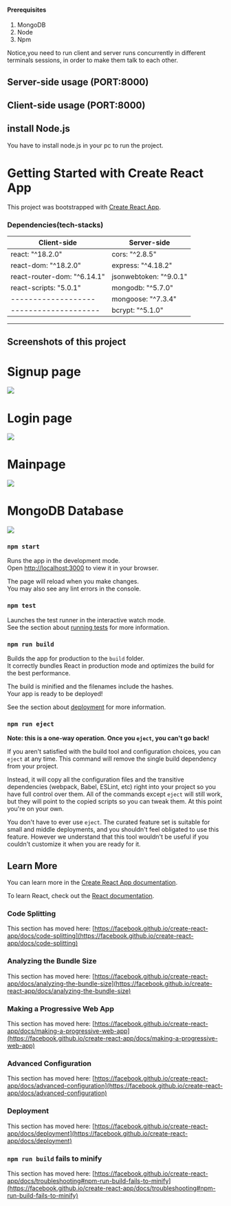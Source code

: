 #### Prerequisites
<ol>
<li>MongoDB</li>
<li>Node</li>
<li>Npm</li>
</ol>

<p>Notice,you need to run client and server runs concurrently in different terminals sessions, in order to make them talk to each other.</p>

## Server-side usage (PORT:8000)

## Client-side usage (PORT:8000)

## install Node.js 
You have to install node.js in your pc to run the project.

# Getting Started with Create React App

This project was bootstrapped with [Create React App](https://github.com/facebook/create-react-app).

 ### Dependencies(tech-stacks)
 Client-side | Server-side
 --- | ---
 react: "^18.2.0" | cors: "^2.8.5"
 react-dom: "^18.2.0" | express: "^4.18.2"
 react-router-dom: "^6.14.1" | jsonwebtoken: "^9.0.1"
 react-scripts: "5.0.1" | mongodb: "^5.7.0"
   ------------------- | mongoose: "^7.3.4"
  -------------------- | bcrypt: "^5.1.0"
 
<hr>

 ## Screenshots of this project
 
 <h1>Signup page</h1>
 <img src="https://github.com/Mohitjangra489/assignment-react/assets/119482895/f03d97ec-0816-4163-81e3-c2e58bde4566"/>
  <h1>Login page</h1>
 <img src="https://github.com/Mohitjangra489/assignment-react/assets/119482895/8f13e95f-1177-4ce1-84f5-ed3d684704f7"/>
  <h1> Mainpage</h1>
 <img src="https://github.com/Mohitjangra489/assignment-react/assets/119482895/3e02e40e-1504-48d3-8202-74d5be384421" />
 <h1>MongoDB Database</h1>
 <img src="https://github.com/Mohitjangra489/assignment-react/assets/119482895/375cfd11-4ee4-4c05-b85f-596f4fac11c9" /> 

### `npm start`

Runs the app in the development mode.\
Open [http://localhost:3000](http://localhost:3000) to view it in your browser.

The page will reload when you make changes.\
You may also see any lint errors in the console.

### `npm test`

Launches the test runner in the interactive watch mode.\
See the section about [running tests](https://facebook.github.io/create-react-app/docs/running-tests) for more information.

### `npm run build`

Builds the app for production to the `build` folder.\
It correctly bundles React in production mode and optimizes the build for the best performance.

The build is minified and the filenames include the hashes.\
Your app is ready to be deployed!

See the section about [deployment](https://facebook.github.io/create-react-app/docs/deployment) for more information.

### `npm run eject`

**Note: this is a one-way operation. Once you `eject`, you can't go back!**

If you aren't satisfied with the build tool and configuration choices, you can `eject` at any time. This command will remove the single build dependency from your project.

Instead, it will copy all the configuration files and the transitive dependencies (webpack, Babel, ESLint, etc) right into your project so you have full control over them. All of the commands except `eject` will still work, but they will point to the copied scripts so you can tweak them. At this point you're on your own.

You don't have to ever use `eject`. The curated feature set is suitable for small and middle deployments, and you shouldn't feel obligated to use this feature. However we understand that this tool wouldn't be useful if you couldn't customize it when you are ready for it.

## Learn More

You can learn more in the [Create React App documentation](https://facebook.github.io/create-react-app/docs/getting-started).

To learn React, check out the [React documentation](https://reactjs.org/).

### Code Splitting

This section has moved here: [https://facebook.github.io/create-react-app/docs/code-splitting](https://facebook.github.io/create-react-app/docs/code-splitting)

### Analyzing the Bundle Size

This section has moved here: [https://facebook.github.io/create-react-app/docs/analyzing-the-bundle-size](https://facebook.github.io/create-react-app/docs/analyzing-the-bundle-size)

### Making a Progressive Web App

This section has moved here: [https://facebook.github.io/create-react-app/docs/making-a-progressive-web-app](https://facebook.github.io/create-react-app/docs/making-a-progressive-web-app)

### Advanced Configuration

This section has moved here: [https://facebook.github.io/create-react-app/docs/advanced-configuration](https://facebook.github.io/create-react-app/docs/advanced-configuration)

### Deployment

This section has moved here: [https://facebook.github.io/create-react-app/docs/deployment](https://facebook.github.io/create-react-app/docs/deployment)

### `npm run build` fails to minify

This section has moved here: [https://facebook.github.io/create-react-app/docs/troubleshooting#npm-run-build-fails-to-minify](https://facebook.github.io/create-react-app/docs/troubleshooting#npm-run-build-fails-to-minify)
